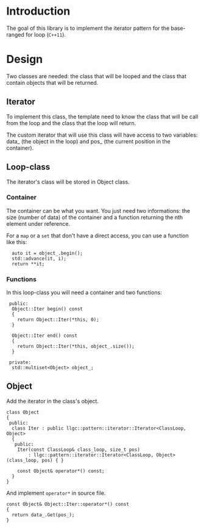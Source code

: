 # Introduction

The goal of this library is to implement the iterator pattern for the base-ranged for loop (`C++11`).

# Design
Two classes are needed: the class that will be looped and the class that contain objects that will be returned.

## Iterator
To implement this class, the template need to know the class that will be call from the loop and the class that the loop will return.

The custom iterator that will use this class will have access to two variables: data_ (the object in the loop) and pos_ (the current position in the container).

## Loop-class
The iterator's class will be stored in Object class.

### Container
The container can be what you want. You just need two informations:
the size (number of data) of the container and a function returning the nth element under reference.

For a `map` or a `set` that don't have a direct access, you can use a function like this:
```
  auto it = object_.begin();
  std::advance(it, i);
  return **it;
```

### Functions
In this loop-class you will need a container and two functions:

```
 public:
  Object::Iter begin() const
  {
    return Object::Iter(*this, 0);
  }

  Object::Iter end() const
  {
    return Object::Iter(*this, object_.size());
  }

 private:
  std::multiset<Object> object_;
```

## Object
Add the iterator in the class's object.

```
class Object
{
 public:
  class Iter : public llgc::pattern::iterator::Iterator<ClassLoop, Object>
  {
   public:
    Iter(const ClassLoop& class_loop, size_t pos)
        : llgc::pattern::iterator::Iterator<ClassLoop, Object>(class_loop, pos) { }
    
    const Object& operator*() const;
  }
}
```

And implement `operator*` in source file.

```
const Object& Object::Iter::operator*() const
{
  return data_.Get(pos_);
}
```
